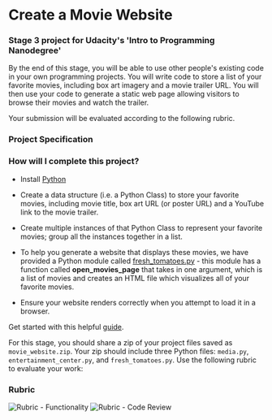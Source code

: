 # Create a Movie Website 
### Stage 3 project for Udacity's 'Intro to Programming Nanodegree'

By the end of this stage, you will be able to use other people's existing code in your own programming projects. You will write code to store a list of your favorite movies, including box art imagery and a movie trailer URL. You will then use your code to generate a static web page allowing visitors to browse their movies and watch the trailer.

Your submission will be evaluated according to the following rubric.

### Project Specification

### How will I complete this project?

- Install [Python](https://www.python.org/)

- Create a data structure (i.e. a Python Class) to store your favorite movies, including movie title, box art URL (or poster URL) and a YouTube link to the movie trailer.

- Create multiple instances of that Python Class to represent your favorite movies; group all the instances together in a list.

- To help you generate a website that displays these movies, we have provided a Python module called [fresh_tomatoes.py](https://s3.amazonaws.com/udacity-hosted-downloads/ud036/fresh_tomatoes.py) - this module has a function called **open_movies_page** that takes in one argument, which is a list of movies and creates an HTML file which visualizes all of your favorite movies.

- Ensure your website renders correctly when you attempt to load it in a browser.

Get started with this helpful [guide](https://docs.google.com/document/d/1xyjtEVPxDqmDHs6Gl9vZsD04TWkX0tWKyMDZkHAK33Y/pub?embedded=true).

For this stage, you should share a zip of your project files saved as <code>movie_website.zip</code>. Your zip should include three Python files: <code>media.py</code>, <code>entertainment_center.py</code>, and <code>fresh_tomatoes.py</code>. 
Use the following rubric to evaluate your work:

### Rubric

![Rubric - Functionality](http://i.imgur.com/jlcpmz6.png)
![Rubric - Code Review](http://i.imgur.com/28AilYv.png)
